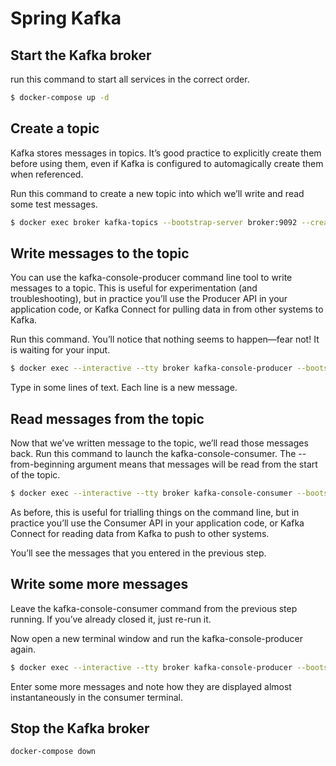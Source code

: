 # Spring Kafka

## Start the Kafka broker

run this command to start all services in the correct order.

```bash
$ docker-compose up -d
```

## Create a topic

Kafka stores messages in topics. It’s good practice to explicitly create them before using them, even if Kafka is configured to automagically create them when referenced.

Run this command to create a new topic into which we’ll write and read some test messages.

```bash
$ docker exec broker kafka-topics --bootstrap-server broker:9092 --create --topic quickstart
```

## Write messages to the topic

You can use the kafka-console-producer command line tool to write messages to a topic. This is useful for experimentation (and troubleshooting), but in practice you’ll use the Producer API in your application code, or Kafka Connect for pulling data in from other systems to Kafka.

Run this command. You’ll notice that nothing seems to happen—fear not! It is waiting for your input.

```bash
$ docker exec --interactive --tty broker kafka-console-producer --bootstrap-server broker:9092 --topic quickstart
```

Type in some lines of text. Each line is a new message.

## Read messages from the topic

Now that we’ve written message to the topic, we’ll read those messages back. Run this command to launch the kafka-console-consumer. The --from-beginning argument means that messages will be read from the start of the topic.

```bash
$ docker exec --interactive --tty broker kafka-console-consumer --bootstrap-server broker:9092 --topic quickstart --from-beginning
```

As before, this is useful for trialling things on the command line, but in practice you’ll use the Consumer API in your application code, or Kafka Connect for reading data from Kafka to push to other systems.

You’ll see the messages that you entered in the previous step.

## Write some more messages

Leave the kafka-console-consumer command from the previous step running. If you’ve already closed it, just re-run it.

Now open a new terminal window and run the kafka-console-producer again.

```bash
$ docker exec --interactive --tty broker kafka-console-producer --bootstrap-server broker:9092 --topic quickstart
```

Enter some more messages and note how they are displayed almost instantaneously in the consumer terminal.

## Stop the Kafka broker

```bash
docker-compose down
```
